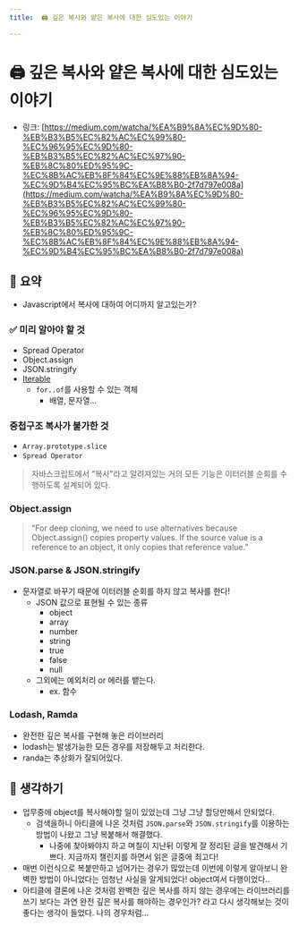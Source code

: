 ```yaml
---
title:  🖨️ 깊은 복사와 얕은 복사에 대한 심도있는 이야기

---
```

#  🖨️ 깊은 복사와 얕은 복사에 대한 심도있는 이야기

- 링크: [https://medium.com/watcha/%EA%B9%8A%EC%9D%80-%EB%B3%B5%EC%82%AC%EC%99%80-%EC%96%95%EC%9D%80-%EB%B3%B5%EC%82%AC%EC%97%90-%EB%8C%80%ED%95%9C-%EC%8B%AC%EB%8F%84%EC%9E%88%EB%8A%94-%EC%9D%B4%EC%95%BC%EA%B8%B0-2f7d797e008a](https://medium.com/watcha/%EA%B9%8A%EC%9D%80-%EB%B3%B5%EC%82%AC%EC%99%80-%EC%96%95%EC%9D%80-%EB%B3%B5%EC%82%AC%EC%97%90-%EB%8C%80%ED%95%9C-%EC%8B%AC%EB%8F%84%EC%9E%88%EB%8A%94-%EC%9D%B4%EC%95%BC%EA%B8%B0-2f7d797e008a)

## 📝 요약 

- Javascript에서 복사에 대하여 어디까지 알고있는가? 
  
### ✅ 미리 알아야 할 것 
- Spread Operator 
- Object.assign
- JSON.stringify
- [Iterable](https://ko.javascript.info/iterable)
  - `for..of`를 사용할 수 있는 객체
    - 배열, 문자열... 

### 중첩구조 복사가 불가한 것 
- `Array.prototype.slice` 
- `Spread Operator`
> 자바스크립트에서 "복사"라고 알려져있는 거의 모든 기능은 이터러블 순회를 수행하도록 설계되어 있다.   

### Object.assign 
> “For deep cloning, we need to use alternatives because Object.assign() copies property values. If the source value is a reference to an object, it only copies that reference value.”  

### JSON.parse & JSON.stringify 
- 문자열로 바꾸기 때문에 이터러블 순회를 하지 않고 복사를 한다! 
  - JSON 값으로 표현될 수 있는 종류
    - object
    - array
    - number
    - string
    - true
    - false
    - null
  - 그외에는 예외처리 or 에러를 뱉는다. 
    - ex. 함수 

### Lodash, Ramda  
- 완전한 깊은 복사를 구현해 놓은 라이브러리  
- lodash는 발생가능한 모든 경우를 저장해두고 처리한다.  
- randa는 추상화가 잘되어있다. 


## 🤔 생각하기 
- 업무중에 object를 복사해야할 일이 있었는데 그냥 그냥 할당만해서 안되었다.  
  - 검색을하니 아티클에 나온 것처럼 `JSON.parse`와 `JSON.stringify`를 이용하는 방법이 나왔고 그냥 복붙해서 해결했다.  
    - 나중에 찾아봐야지 하고 며칠이 지난뒤 이렇게 잘 정리된 글을 발견해서 기쁘다. 지금까지 챌린지를 하면서 읽은 글중에 최고다!   
- 매번 이런식으로 복붙만하고 넘어가는 경우가 많았는데 이번에 이렇게 알아보니 완벽한 방법이 아니었다는 엄청난 사실을 알게되었다! object여서 다행이었다.. 
- 아티클에 결론에 나온 것처럼 완벽한 깊은 복사를 하지 않는 경우에는 라이브러리를 쓰기 보다는 과연 완전 깊은 복사를 해야하는 경우인가? 라고 다시 생각해보는 것이 좋다는 생각이 들었다. 나의 경우처럼...

